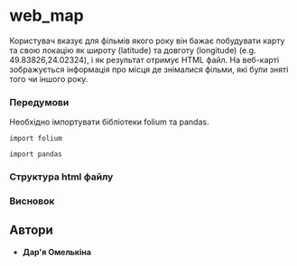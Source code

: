 # web_map

Користувач вказує для фільмів якого року він бажає побудувати карту та свою локацію як широту (latitude) та довготу (longitude) (e.g. 49.83826,24.02324), і як результат отримує HTML файл. На веб-карті зображується інформація про місця де знімалися фільми, які були зняті того чи іншого року.


### Передумови

Необхідно імпортувати бібліотеки folium та pandas. 
```
import folium
```
```
import pandas
```

### Структура html файлу

### Висновок

## Автори

* **Дар'я Омелькіна**
